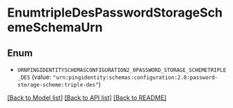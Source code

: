 # EnumtripleDesPasswordStorageSchemeSchemaUrn

## Enum


* `URNPINGIDENTITYSCHEMASCONFIGURATION2_0PASSWORD_STORAGE_SCHEMETRIPLE_DES` (value: `"urn:pingidentity:schemas:configuration:2.0:password-storage-scheme:triple-des"`)


[[Back to Model list]](../README.md#documentation-for-models) [[Back to API list]](../README.md#documentation-for-api-endpoints) [[Back to README]](../README.md)


